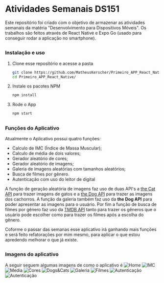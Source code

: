 # Atividades Semanais DS151
Este repositório foi criado com o objetivo de armazenar as atividades semanais da matéria "Desenvolvimento para Dispositivos Móveis". Os trabalhos são feitos através de React Native e Expo Go (usado para conseguir rodar a aplicação no smartphone).

##
### Instalação e uso
1. Clone esse repositório e acesse a pasta
   ```sh
   git clone https://github.com/MatheusKerscher/Primeiro_APP_React_Native.git
   cd Primeiro_APP_React_Native/
   ```
   
2. Instale os pacotes NPM
   ```sh
   npm install
   ```
   
3. Rode o App
   ```sh
   npm start
   ```

##
### Funções do Aplicativo
Atualmente o Aplicativo possui quatro funções:
 - Calculo de IMC (Índice de Massa Muscular);
 - Calculo de média de dois valores;
 - Gerador aleatório de cores;
 - Gerador aleatório de imagens;
 - Galeria de imagens aleatórias com tamanhos aleatórios;
 - Busca de filmes por gênero.
 - Autenticação com uso do leitor de digital 
 
 A função de geração aleatória de imagens faz uso de duas API's a  [the Cat API](https://thecatapi.com/) para trazer imagens de gatos e a  [the Dog API](https://thedogapi.com/) para trazer as imagens dos cachorros. A função da galeria também faz uso da **the Dog API** para poder apresentar as imagens para o usuário. Por fim a função de busca de filmes por gênero faz uso da  [TMDB API](https://www.themoviedb.org/documentation/api) tanto para trazer os gêneros que o usuário pode escolher como para trazer os filmes após a escolha do gênero.

Coforme o passar das semanas esse aplicativo irá ganhando mais funções e será feito refatorações por mim mesmo, para aplicar o que estou apredendo melhorar o que já existe.

##
### Imagens do aplicativo
A seguir seguem algumas imagens de como o aplicativo é
![Home](assets/midiaReadme/tela-1.png)
![IMC](assets/midiaReadme/tela-2.jpg)
![Media](assets/midiaReadme/tela-3.jpg)
![Cores](assets/midiaReadme/tela-4.jpg)
![Dogs&Cats](assets/midiaReadme/tela-5.jpg)
![Galeria](assets/midiaReadme/tela-6.jpg)
![Filmes](assets/midiaReadme/tela-7.jpg)
![Autenticação](assets/midiaReadme/tela-8.png)
![Autenticação](assets/midiaReadme/tela-9.png)